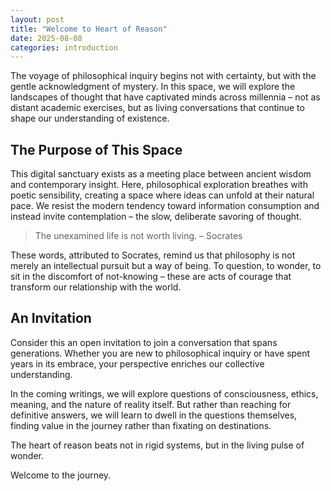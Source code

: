 ```yaml
---
layout: post
title: "Welcome to Heart of Reason"
date: 2025-08-08
categories: introduction
---
```


The voyage of philosophical inquiry begins not with certainty, but with the gentle acknowledgment of mystery. In this space, we will explore the landscapes of thought that have captivated minds across millennia – not as distant academic exercises, but as living conversations that continue to shape our understanding of existence.

## The Purpose of This Space

This digital sanctuary exists as a meeting place between ancient wisdom and contemporary insight. Here, philosophical exploration breathes with poetic sensibility, creating a space where ideas can unfold at their natural pace. We resist the modern tendency toward information consumption and instead invite contemplation – the slow, deliberate savoring of thought.

> The unexamined life is not worth living. – Socrates

These words, attributed to Socrates, remind us that philosophy is not merely an intellectual pursuit but a way of being. To question, to wonder, to sit in the discomfort of not-knowing – these are acts of courage that transform our relationship with the world.

## An Invitation

Consider this an open invitation to join a conversation that spans generations. Whether you are new to philosophical inquiry or have spent years in its embrace, your perspective enriches our collective understanding.

In the coming writings, we will explore questions of consciousness, ethics, meaning, and the nature of reality itself. But rather than reaching for definitive answers, we will learn to dwell in the questions themselves, finding value in the journey rather than fixating on destinations.

The heart of reason beats not in rigid systems, but in the living pulse of wonder.

Welcome to the journey.
